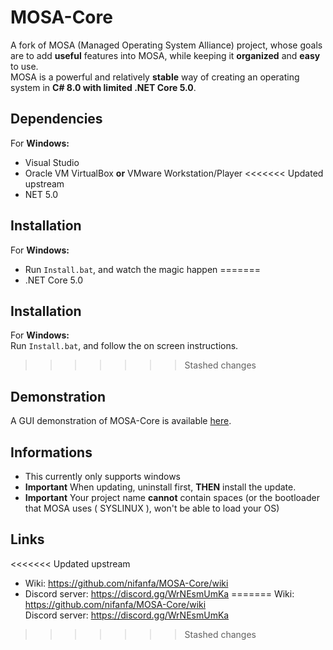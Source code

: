 # MOSA-Core

A fork of MOSA (Managed Operating System Alliance) project, whose goals are to add **useful** features into MOSA, while keeping it **organized** and **easy** to use.<br/>
MOSA is a powerful and relatively **stable** way of creating an operating system in **C# 8.0 with limited .NET Core 5.0**.

## Dependencies

For **Windows:**  
-  Visual Studio
-  Oracle VM VirtualBox **or** VMware Workstation/Player
<<<<<<< Updated upstream
-  NET 5.0

## Installation
For **Windows:**  
-  Run `Install.bat`, and watch the magic happen
=======
-  .NET Core 5.0

## Installation
For **Windows:**  
Run `Install.bat`, and follow the on screen instructions.
>>>>>>> Stashed changes

## Demonstration
A GUI demonstration of MOSA-Core is available [here](https://github.com/nifanfa/MOSA-GUI-Sample).

## Informations
- This currently only supports windows
- **Important** When updating, uninstall first, **THEN** install the update.
- **Important** Your project name **cannot** contain spaces (or the bootloader that MOSA uses ( SYSLINUX ), won't be able to load your OS)  

## Links
<<<<<<< Updated upstream
-  Wiki: https://github.com/nifanfa/MOSA-Core/wiki
-  Discord server: https://discord.gg/WrNEsmUmKa
=======
Wiki: https://github.com/nifanfa/MOSA-Core/wiki<br/>
Discord server: https://discord.gg/WrNEsmUmKa<br/>
>>>>>>> Stashed changes
